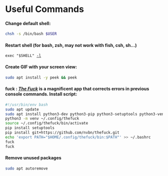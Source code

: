 # Useful Commands

#### Change default shell:

```bash
chsh -s /bin/bash $USER
```

#### Restart shell (for bash, zsh, may not work with fish, csh, sh...)

<pre><code>exec "$SHELL" <a data-footnote-ref href="#user-content-fn-1">-l</a>
</code></pre>

#### **Create GIF with your screen view:**

```bash
sudo apt install -y peek && peek
```

#### **fuck :** [_**The Fuck**_](https://github.com/nvbn/thefuck) **is a magnificent app that corrects errors in previous console commands. Install script:**

```bash
#!/usr/bin/env bash
sudo apt update
sudo apt install python3-dev python3-pip python3-setuptools python3-venv
python3 -m venv ~/.config/thefuck
source ~/.config/thefuck/bin/activate
pip install setuptools
pip install git+https://github.com/nvbn/thefuck.git
echo 'export PATH="$HOME/.config/thefuck/bin:$PATH"' >> ~/.bashrc
fuck
fuck
```

#### Remove unused packages

```bash
sudo apt autoremove
```

[^1]: login shell: it will reload \~/.bashrc ...
